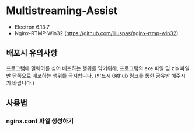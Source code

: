# Multistreaming-Assist

* Electron 6.13.7
* Nginx-RTMP-Win32 (https://github.com/illuspas/nginx-rtmp-win32)



## 배포시 유의사항

프로그램에 멀웨어를 심어 배포하는 행위를 막기위해, 프로그램의 exe 파일 및 zip 파일만 단독으로 배포하는 행위를 금지합니다. (반드시 Github 링크를 통한 공유만 해주시기 바랍니다.)



## 사용법

### nginx.conf 파일 생성하기
